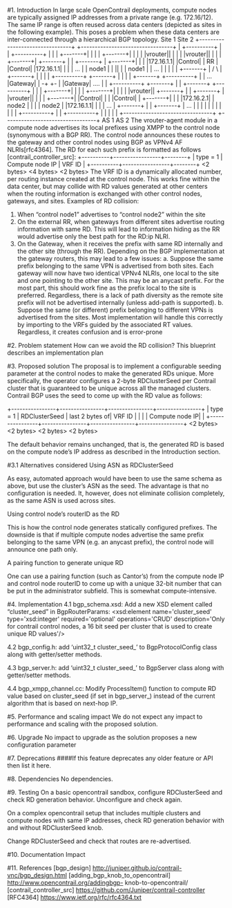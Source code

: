 #1. Introduction
In large scale OpenContrail deployments, compute nodes are typically assigned
IP addresses from a private range (e.g. 172.16/12). The same IP range is often
reused across data centers (depicted as sites in the following example). This poses
a problem when these data centers are inter-connected through a hierarchical
BGP topology.
                   Site 1                       Site 2
+--------------------------------+        +---------------------------------+
| +----------+                   |        |                    +----------+ |
| | +-------+|                   |        |                    | +-------+| |
| | |vrouter||                   |        |                    | |vrouter|| |
| | +-------+|   +-------+       |        |          +-------+ | +-------+| |
| |172.16.1.1|   |Control|       |   RR   |          |Control| |172.16.1.1| |
| |   ...    |   | node1 |       |   ||   |          | node1 | |   ...    | |
| |          |   +-------+       |  /  \  |          +-------+ |          | |
| +----------+        +-------+  |  |  |  |  +-------+         +----------+ |
| ...                 |Gateway|  | -+  +- |  |Gateway|                 .... |
| +----------+        +-------+  |        |  +-------+         +----------+ |
| | +-------+|                   |        |                    | +-------+| |
| | |vrouter||   +-------+       |        | +-------+          | |vrouter|| |
| | +-------+| 	 |Control|       |        | |Control|          | +-------+| |
| |172.16.2.1|   | node2 |       |        | | node2 |          |172.16.1.1| |
| |  ...     |   +-------+       |        | +-------+          |  ...     | |
| |          |                   |        |                    |          | |
| +----------+                   |        |                    +----------+ |
|                                |        |                                 |
+--------------------------------+        +---------------------------------+
                  AS 1                                    AS 2
The vrouter-agent module in a compute node advertises its local prefixes using
XMPP to the control node (synonymous with a BGP RR). The control node 
announces these routes to the gateway and other control nodes using BGP as
VPNv4 AF NLRIs[rfc4364]. The RD for each such prefix is formatted as follows
[contrail_controller_src]:
+----------+-----------------+--------+
| type = 1 | Compute node IP | VRF ID |
+----------+-----------------+--------+
 <2 bytes>      <4 bytes>     <2 bytes>
The VRF ID is a dynamically allocated number, per routing instance created at
the control node. This works fine within the data center, but may collide with
RD values generated at other centers when the routing information is exchanged
with other control nodes, gateways, and sites. Examples of RD collision:
1. When “control node1” advertises to “control node2” within the site
2. On the external RR, when gateways from different sites advertise routing
information with same RD. This will lead to information hiding as the RR
would advertise only the best path for the RD:ip NLRI.
3. On the Gateway, when it receives the prefix with same RD internally and
the other site (through the RR). Depending on the BGP implementation
at the gateway routers, this may lead to a few issues:
a. Suppose the same prefix belonging to the same VPN is advertised
from both sites. Each gateway will now have two identical VPNv4
NLRIs, one local to the site and one pointing to the other site. This
may be an anycast prefix. For the most part, this should work fine
as the prefix local to the site is preferred. Regardless, there is a
lack of path diversity as the remote site prefix will not be advertised
internally (unless add-path is supported).
b. Suppose the same (or different) prefix belonging to different VPNs
is advertised from the sites. Most implementation will handle this
correctly by importing to the VRFs guided by the associated RT
values. Regardless, it creates confusion and is error-prone


#2. Problem statement
How can we avoid the RD collision? This blueprint describes an implementation
plan

#3. Proposed solution
The proposal is to implement a configurable seeding parameter at the control
nodes to make the generated RDs unique. More specifically, the operator
configures a 2-byte RDClusterSeed per Contrail cluster that is guaranteed to be
unique across all the managed clusters. Contrail BGP uses the seed to come up
with the RD value as follows:

+----------------+----------------+----------------+----------------+
| type = 1       | RDClusterSeed  | last 2 bytes of|     VRF ID     |
|                |                | Compute node IP|                |
+----------------+----------------+----------------+----------------+
    <2 bytes>        <2 bytes>        <2 bytes>         <2 bytes>

The default behavior remains unchanged, that is, the generated RD is based on
the compute node’s IP address as described in the Introduction section.

#3.1 Alternatives considered
Using ASN as RDClusterSeed

As easy, automated approach would have been to use the same schema as above,
but use the cluster’s ASN as the seed. The advantage is that no configuration is
needed. It, however, does not eliminate collision completely, as the same ASN is
used across sites.

Using control node’s routerID as the RD

This is how the control node generates statically configured prefixes. The
downside is that if multiple compute nodes advertise the same prefix belonging
to the same VPN (e.g. an anycast prefix), the control node will announce one
path only.

A pairing function to generate unique RD

One can use a pairing function (such as Cantor’s) from the compute node IP
and control node routerID to come up with a unique 32-bit number that can be
put in the administrator subfield. This is somewhat compute-intensive.


#4. Implementation
4.1 bgp_schema.xsd: Add a new XSD element called “cluster_seed” in BgpRouterParams:
<xsd:element name='cluster_seed' type='xsd:integer' required='optional'
operations='CRUD' description='Only for contrail control nodes,
a 16 bit seed per cluster that is used to create unique RD values'/>

4.2 bgp_config.h: add ‘uint32_t cluster_seed_’ to BgpProtocolConfig class
along with getter/setter methods.

4.3 bgp_server.h: add ‘uint32_t cluster_seed_’ to BgpServer class along with
getter/setter methods.

4.4 bgp_xmpp_channel.cc: Modify ProcessItem() function to compute RD
value based on cluster_seed (if set in bgp_server_) instead of the current
algorithm that is based on next-hop IP.



#5. Performance and scaling impact
We do not expect any impact to performance and scaling with the proposed
solution.

#6. Upgrade
No impact to upgrade as the solution proposes a new configuration parameter

#7. Deprecations
####If this feature deprecates any older feature or API then list it here.

#8. Dependencies
No dependencies.

#9. Testing
On a basic opencontrail sandbox, configure RDClusterSeed and check RD
generation behavior. Unconfigure and check again.

On a complex opencontrail setup that includes multiple clusters and
compute nodes with same IP addresses, check RD generation behavior
with and without RDClusterSeed knob.

Change RDClusterSeed and check that routes are re-advertised.

#10. Documentation Impact

#11. References
[bgp_design] http://juniper.github.io/contrail-vnc/bgp_design.html
[adding_bgp_knob_to_opencontrail] http://www.opencontrail.org/addingbgp-
knob-to-opencontrail/
[contrail_controller_src] https://github.com/Juniper/contrail-controller
[RFC4364] https://www.ietf.org/rfc/rfc4364.txt
